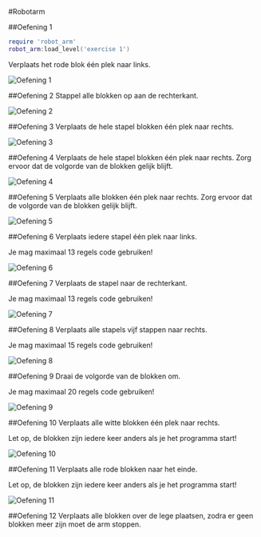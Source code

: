 #Robotarm

##Oefening 1
```lua
require 'robot_arm'
robot_arm:load_level('exercise 1')
```

Verplaats het rode blok één plek naar links.

![Oefening 1](https://github.com/davinci-ao/robotarm/readme/exercise1.png)

##Oefening 2
Stappel alle blokken op aan de rechterkant.

![Oefening 2](https://github.com/davinci-ao/robotarm/readme/exercise2.png)

##Oefening 3
Verplaats de hele stapel blokken één plek naar rechts.

![Oefening 3](https://github.com/davinci-ao/robotarm/readme/exercise3.png)

##Oefening 4
Verplaats de hele stapel blokken één plek naar rechts. Zorg ervoor dat de volgorde van de blokken gelijk blijft.

![Oefening 4](https://github.com/davinci-ao/robotarm/readme/exercise4.png)

##Oefening 5
Verplaats alle blokken één plek naar rechts. Zorg ervoor dat de volgorde van de blokken gelijk blijft. 

![Oefening 5](https://github.com/davinci-ao/robotarm/readme/exercise5.png)

##Oefening 6
Verplaats iedere stapel één plek naar links.

Je mag maximaal 13 regels code gebruiken!

![Oefening 6](https://github.com/davinci-ao/robotarm/readme/exercise6.png)

##Oefening 7
Verplaats de stapel naar de rechterkant.

Je mag maximaal 13 regels code gebruiken!

![Oefening 7](https://github.com/davinci-ao/robotarm/readme/exercise7.png)

##Oefening 8
Verplaats alle stapels vijf stappen naar rechts.

Je mag maximaal 15 regels code gebruiken!

![Oefening 8](https://github.com/davinci-ao/robotarm/readme/exercise8.png)

##Oefening 9
Draai de volgorde van de blokken om.

Je mag maximaal 20 regels code gebruiken!

![Oefening 9](https://github.com/davinci-ao/robotarm/readme/exercise9.png)

##Oefening 10
Verplaats alle witte blokken één plek naar rechts. 

Let op, de blokken zijn iedere keer anders als je het programma start!

![Oefening 10](https://github.com/davinci-ao/robotarm/readme/exercise10.png)

##Oefening 11
Verplaats alle rode blokken naar het einde.

Let op, de blokken zijn iedere keer anders als je het programma start!

![Oefening 11](https://github.com/davinci-ao/robotarm/readme/exercise11.png)

##Oefening 12
Verplaats alle blokken over de lege plaatsen, zodra er geen blokken meer zijn moet de arm stoppen.
